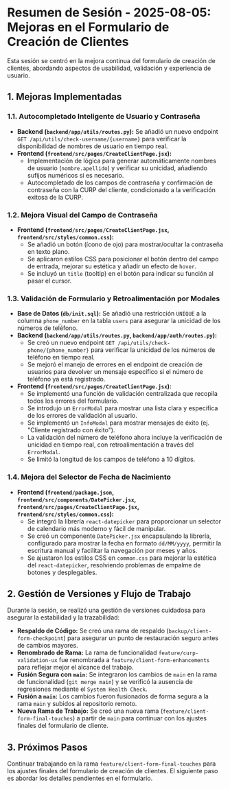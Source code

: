 # Resumen de Sesión - 2025-08-05: Mejoras en el Formulario de Creación de Clientes

Esta sesión se centró en la mejora continua del formulario de creación de clientes, abordando aspectos de usabilidad, validación y experiencia de usuario.

## 1. Mejoras Implementadas

### 1.1. Autocompletado Inteligente de Usuario y Contraseña

-   **Backend (`backend/app/utils/routes.py`):** Se añadió un nuevo endpoint `GET /api/utils/check-username/{username}` para verificar la disponibilidad de nombres de usuario en tiempo real.
-   **Frontend (`frontend/src/pages/CreateClientPage.jsx`):**
    -   Implementación de lógica para generar automáticamente nombres de usuario (`nombre.apellido`) y verificar su unicidad, añadiendo sufijos numéricos si es necesario.
    -   Autocompletado de los campos de contraseña y confirmación de contraseña con la CURP del cliente, condicionado a la verificación exitosa de la CURP.

### 1.2. Mejora Visual del Campo de Contraseña

-   **Frontend (`frontend/src/pages/CreateClientPage.jsx`, `frontend/src/styles/common.css`):**
    -   Se añadió un botón (ícono de ojo) para mostrar/ocultar la contraseña en texto plano.
    -   Se aplicaron estilos CSS para posicionar el botón dentro del campo de entrada, mejorar su estética y añadir un efecto de `hover`.
    -   Se incluyó un `title` (tooltip) en el botón para indicar su función al pasar el cursor.

### 1.3. Validación de Formulario y Retroalimentación por Modales

-   **Base de Datos (`db/init.sql`):** Se añadió una restricción `UNIQUE` a la columna `phone_number` en la tabla `users` para asegurar la unicidad de los números de teléfono.
-   **Backend (`backend/app/utils/routes.py`, `backend/app/auth/routes.py`):**
    -   Se creó un nuevo endpoint `GET /api/utils/check-phone/{phone_number}` para verificar la unicidad de los números de teléfono en tiempo real.
    -   Se mejoró el manejo de errores en el endpoint de creación de usuarios para devolver un mensaje específico si el número de teléfono ya está registrado.
-   **Frontend (`frontend/src/pages/CreateClientPage.jsx`):**
    -   Se implementó una función de validación centralizada que recopila todos los errores del formulario.
    -   Se introdujo un `ErrorModal` para mostrar una lista clara y específica de los errores de validación al usuario.
    -   Se implementó un `InfoModal` para mostrar mensajes de éxito (ej. "Cliente registrado con éxito").
    -   La validación del número de teléfono ahora incluye la verificación de unicidad en tiempo real, con retroalimentación a través del `ErrorModal`.
    -   Se limitó la longitud de los campos de teléfono a 10 dígitos.

### 1.4. Mejora del Selector de Fecha de Nacimiento

-   **Frontend (`frontend/package.json`, `frontend/src/components/DatePicker.jsx`, `frontend/src/pages/CreateClientPage.jsx`, `frontend/src/styles/common.css`):**
    -   Se integró la librería `react-datepicker` para proporcionar un selector de calendario más moderno y fácil de manipular.
    -   Se creó un componente `DatePicker.jsx` encapsulando la librería, configurado para mostrar la fecha en formato `dd/MM/yyyy`, permitir la escritura manual y facilitar la navegación por meses y años.
    -   Se ajustaron los estilos CSS en `common.css` para mejorar la estética del `react-datepicker`, resolviendo problemas de empalme de botones y desplegables.

## 2. Gestión de Versiones y Flujo de Trabajo

Durante la sesión, se realizó una gestión de versiones cuidadosa para asegurar la estabilidad y la trazabilidad:

-   **Respaldo de Código:** Se creó una rama de respaldo (`backup/client-form-checkpoint`) para asegurar un punto de restauración seguro antes de cambios mayores.
-   **Renombrado de Rama:** La rama de funcionalidad `feature/curp-validation-ux` fue renombrada a `feature/client-form-enhancements` para reflejar mejor el alcance del trabajo.
-   **Fusión Segura con `main`:** Se integraron los cambios de `main` en la rama de funcionalidad (`git merge main`) y se verificó la ausencia de regresiones mediante el `System Health Check`.
-   **Fusión a `main`:** Los cambios fueron fusionados de forma segura a la rama `main` y subidos al repositorio remoto.
-   **Nueva Rama de Trabajo:** Se creó una nueva rama (`feature/client-form-final-touches`) a partir de `main` para continuar con los ajustes finales del formulario de cliente.

## 3. Próximos Pasos

Continuar trabajando en la rama `feature/client-form-final-touches` para los ajustes finales del formulario de creación de clientes. El siguiente paso es abordar los detalles pendientes en el formulario.